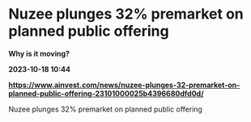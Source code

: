# Nuzee plunges 32% premarket on planned public offering
**Why is it moving?**

**2023-10-18 10:44**

**https://www.ainvest.com/news/nuzee-plunges-32-premarket-on-planned-public-offering-23101000025b4396680dfd0d/**

Nuzee plunges 32% premarket on planned public offering